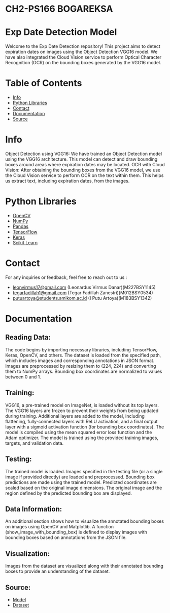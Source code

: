 # CH2-PS166 BOGAREKSA

# Exp Date Detection Model
Welcome to the Exp Date Detection repository! This project aims to detect expiration dates on images using the Object Detection VGG16 model. We have also integrated the Cloud Vision service to perform Optical Character Recognition (OCR) on the bounding boxes generated by the VGG16 model.

# Table of Contents
* [Info](#info)
* [Python Libraries](#python-libraries)
* [Contact](#contact)
* [Documentation](#documentation)
* [Source](#source)


# Info
Object Detection using VGG16:
We have trained an Object Detection model using the VGG16 architecture. This model can detect and draw bounding boxes around areas where expiration dates may be located.
OCR with Cloud Vision:
After obtaining the bounding boxes from the VGG16 model, we use the Cloud Vision service to perform OCR on the text within them. This helps us extract text, including expiration dates, from the images.

# Python Libraries
* [OpenCV](https://opencv.org/releases/)
* [NumPy](https://numpy.org/)
* [Pandas](https://pandas.pydata.org/)
* [TensorFlow](https://www.tensorflow.org/)
* [Keras](https://keras.io/)
* [Scikit Learn](https://scikit-learn.org/stable/)

# Contact
For any inquiries or feedback, feel free to reach out to us :
- leonvirmus17@gmail.com (Leonardus Virmus Danar)(M227BSY1145)
- tegarfadillah1@gmail.com (Tegar Fadillah Zanestri)(M012BSY0534)
- putuartoya@students.amikom.ac.id (I Putu Artoya)(M183BSY1342)

# Documentation

## Reading Data:
The code begins by importing necessary libraries, including TensorFlow, Keras, OpenCV, and others.
The dataset is loaded from the specified path, which includes images and corresponding annotations in JSON format.
Images are preprocessed by resizing them to (224, 224) and converting them to NumPy arrays.
Bounding box coordinates are normalized to values between 0 and 1.

## Training:
VGG16, a pre-trained model on ImageNet, is loaded without its top layers.
The VGG16 layers are frozen to prevent their weights from being updated during training.
Additional layers are added to the model, including flattening, fully-connected layers with ReLU activation, and a final output layer with a sigmoid activation function (for bounding box coordinates).
The model is compiled using the mean squared error loss function and the Adam optimizer.
The model is trained using the provided training images, targets, and validation data.

## Testing:
The trained model is loaded.
Images specified in the testing file (or a single image if provided directly) are loaded and preprocessed.
Bounding box predictions are made using the trained model.
Predicted coordinates are scaled based on the original image dimensions.
The original image and the region defined by the predicted bounding box are displayed.

## Data Information:
An additional section shows how to visualize the annotated bounding boxes on images using OpenCV and Matplotlib.
A function (show_image_with_bounding_box) is defined to display images with bounding boxes based on annotations from the JSON file.

## Visualization:
Images from the dataset are visualized along with their annotated bounding boxes to provide an understanding of the dataset.

## Source:
* [Model](https://drive.google.com/drive/folders/1rOrBYEq_pdEl_xHz1DotmyOmGEx7rNBH?usp=drive_link) 
* [Dataset](https://drive.google.com/drive/folders/1nD2TZwt2oXS8G_bNXSx3XVPvOUZIkvtc?usp=drive_link)
